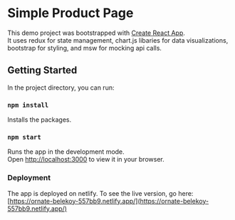 # Simple Product Page

This demo project was bootstrapped with [Create React App](https://github.com/facebook/create-react-app).\
It uses redux for state management, chart.js libaries for data visualizations, bootstrap for styling, and msw for mocking api calls.

## Getting Started

In the project directory, you can run:

### `npm install`

Installs the packages.

### `npm start`

Runs the app in the development mode.\
Open [http://localhost:3000](http://localhost:3000) to view it in your browser.

### Deployment

The app is deployed on netlify. To see the live version, go here: [https://ornate-belekoy-557bb9.netlify.app/](https://ornate-belekoy-557bb9.netlify.app/)
